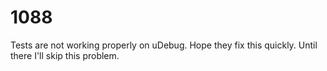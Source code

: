 # 1088

Tests are not working properly on uDebug. Hope they fix this quickly. Until
there I'll skip this problem.
